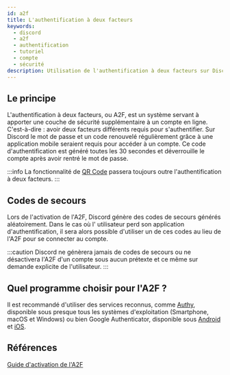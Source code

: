 ```yaml
---
id: a2f
title: L'authentification à deux facteurs
keywords:
  - discord
  - a2f
  - authentification
  - tutoriel
  - compte
  - sécurité
description: Utilisation de l'authentification à deux facteurs sur Discord
---
```


## Le principe
L'authentification à deux facteurs, ou A2F, est un système servant à apporter une couche de sécurité supplémentaire à un compte en ligne. C'est-à-dire : avoir deux facteurs différents requis pour s'authentifier. Sur Discord le mot de passe et un code renouvelé régulièrement grâce à une application mobile seraient requis pour accéder à un compte. Ce code d'authentification est généré toutes les 30 secondes et déverrouille le compte après avoir rentré le mot de passe.

:::info
La fonctionnalité de [QR Code](https://discord.fr/wiki/parametres-compte/connexion-verification/qr-code.md) passera toujours outre l'authentification à deux facteurs.
:::

## Codes de secours
Lors de l'activation de l'A2F, Discord génère des codes de secours générés aléatoirement. Dans le cas où l' utilisateur perd son application d'authentification, il sera alors possible d'utiliser un de ces codes au lieu de l'A2F pour se connecter au compte.

:::caution
Discord ne génèrera jamais de codes de secours ou ne désactivera l'A2F d'un compte sous aucun prétexte et ce même sur demande explicite de l'utilisateur.
:::

## Quel programme choisir pour l'A2F ?
Il est recommandé d'utiliser des services reconnus, comme [Authy](https://authy.com/), disponible sous presque tous les systèmes d'exploitation (Smartphone, macOS et Windows) ou bien Google Authenticator, disponible sous [Android](https://play.google.com/store/apps/details?id=com.google.android.apps.authenticator2) et [iOS](https://apps.apple.com/us/app/google-authenticator/id388497605).

## Références 
[Guide d'activation de l'A2F](https://discord.fr/blog/2021/02/25/double-authentification/)
